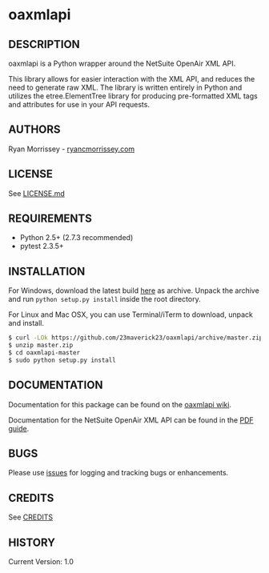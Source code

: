 # oaxmlapi

## DESCRIPTION
oaxmlapi is a Python wrapper around the NetSuite OpenAir XML API.

This library allows for easier interaction with the XML API, and reduces the need to generate raw XML. The library is written entirely in Python and utilizes the etree.ElementTree library for producing pre-formatted XML tags and attributes for use in your API requests.

## AUTHORS
Ryan Morrissey - [ryancmorrissey.com](http://ryancmorrissey.com)

## LICENSE
See [LICENSE.md](LICENSE.md)

## REQUIREMENTS
- Python 2.5+ (2.7.3 recommended)
- pytest 2.3.5+

## INSTALLATION
For Windows, download the latest build [here](https://github.com/23maverick23/oaxmlapi/archive/master.zip) as archive. Unpack the archive and run `python setup.py install` inside the root directory.

For Linux and Mac OSX, you can use Terminal/iTerm to download, unpack and install.
```bash
$ curl -LOk https://github.com/23maverick23/oaxmlapi/archive/master.zip
$ unzip master.zip
$ cd oaxmlapi-master
$ sudo python setup.py install
```

## DOCUMENTATION
Documentation for this package can be found on the [oaxmlapi wiki](https://github.com/23maverick23/oaxmlapi/wiki).

Documentation for the NetSuite OpenAir XML API can be found in the [PDF guide](http://www.openair.com/download/OpenAirXMLAPIGuide.pdf).

## BUGS
Please use [issues](https://github.com/23maverick23/oaxmlapi/issues) for logging and tracking bugs or enhancements.

## CREDITS
See [CREDITS](CREDITS)

## HISTORY
Current Version: 1.0
